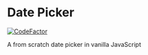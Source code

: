 # Date Picker
[![CodeFactor](https://www.codefactor.io/repository/github/claudemuller/date-picker/badge)](https://www.codefactor.io/repository/github/claudemuller/date-picker)

A from scratch date picker in vanilla JavaScript

